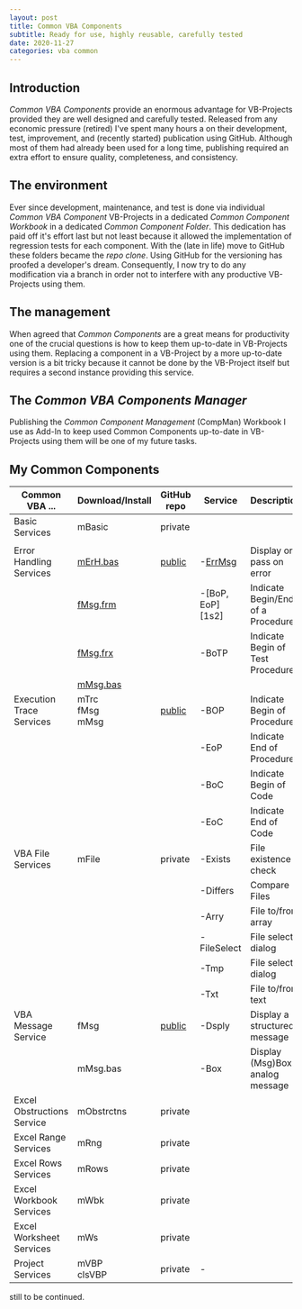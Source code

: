 ```yaml
---
layout: post
title: Common VBA Components
subtitle: Ready for use, highly reusable, carefully tested
date: 2020-11-27
categories: vba common
---
```


## Introduction
_Common VBA Components_ provide an enormous advantage for VB-Projects provided they are well designed and carefully tested. Released from any economic pressure (retired) I've spent many hours a on their development, test, improvement, and (recently started) publication using GitHub. Although most of them had already been used for a long time, publishing required an extra effort to ensure quality, completeness, and consistency.

## The environment
Ever since development, maintenance, and test is done via individual _Common VBA Component_ VB-Projects in a dedicated _Common Component Workbook_ in a dedicated _Common Component Folder_. This dedication has paid off it's effort last but not least because it allowed the implementation of regression tests for each component. With the (late in life) move to GitHub these folders became the _repo clone_. Using GitHub for the versioning has proofed a developer's dream. Consequently, I now try to do any modification via a branch in order not to interfere with any productive VB-Projects using them.

## The management
When agreed that _Common Components_ are a great means for productivity one of the crucial questions is how to keep them up-to-date in VB-Projects using them. Replacing a component in a VB-Project by a more up-to-date version is a bit tricky because it cannot be done by the VB-Project itself but requires a second instance providing this service.

## The _Common VBA Components Manager_
Publishing the _Common Component Management_ (CompMan) Workbook I use as Add-In to keep used Common Components up-to-date in VB-Projects using them will be one of my future tasks.

## My Common Components

|         Common VBA ...    |  Download/Install  |GitHub repo |     Service    |      Description                |
|---------------------------|--------------------|------------|----------------|---------------------------------|
| Basic Services            |mBasic              |private     |                |                                 |
|                           |                    |            |                |                                 |
| Error Handling Services   |[mErH.bas][1d1]     |[public][1r]|-[ErrMsg][1s1]  | Display or pass on error        |
|                           |[fMsg.frm][1d2]     |            |-[BoP, EoP][1s2]| Indicate Begin/End of a Procedure|
|                           |[fMsg.frx][1d3]     |            |-BoTP           | Indicate Begin of Test Procedure |
|                           |[mMsg.bas][1d4]     |            |                |                                  |
| Execution Trace Services  |mTrc<br>fMsg<br>mMsg|[public][2] |-BOP            | Indicate Begin of Procedure      |
|                           |                    |            |-EoP            | Indicate End of Procedure        |
|                           |                    |            |-BoC            | Indicate Begin of Code           |
|                           |                    |            |-EoC            | Indicate End of Code             |
|VBA File Services          |mFile               |private     |-Exists         | File existence check             |
|                           |                    |            |-Differs        | Compare Files                    |
|                           |                    |            |-Arry           | File to/from array               |
|                           |                    |            |-FileSelect     | File select dialog               |
|                           |                    |            |-Tmp            | File select dialog               |
|                           |                    |            |-Txt            | File to/from text                |
|VBA Message Service        |fMsg<br>            |[public][3r]|-Dsply          | Display a structured message     |
|                           |mMsg.bas            |            |-Box            | Display (Msg)Box analog message  |
| Excel Obstructions Service|mObstrctns          |private     |                |                     |
| Excel Range Services      |mRng                |private     |                |                     |
| Excel Rows Services       |mRows               |private     |                |                     |
| Excel Workbook Services   |mWbk                |private     |                |                     |
| Excel Worksheet Services  |mWs                 |private     |                |                     |
| Project Services          |mVBP<br>clsVBP      |private     |        -        |                     |

still to be continued.

[1r]:https://github.com/warbe-maker/Common-VBA-Error-Handler-Services
[1s1]: https://warbe-maker.github.io/warbe-maker.github.io/vba/common/2020/11/21/Common-VBA-Error-Handler.html#the-errmsg-service
[1b]: https://warbe-maker.github.io/warbe-maker.github.io/vba/common/2020/11/21/Common-VBA-Error-Handler.html#the-beginend-of-procedure-services-bop-eop
[1d1]: (https://gitcdn.link/repo/warbe-maker/VBA-MsgBox-alternative/master/mErH.bas)
[1d2]: (https://gitcdn.link/repo/warbe-maker/VBA-MsgBox-alternative/master/fMsg.frm)
[1d3]: (https://gitcdn.link/repo/warbe-maker/VBA-MsgBox-alternative/master/fMsg.frx)
[1d4]: (https://gitcdn.link/repo/warbe-maker/VBA-MsgBox-alternative/master/mMsg.bas)
[2]: https://github.com/warbe-maker/Common-VBA-Execution-Trace-Service
[3r]: https://github.com/warbe-maker/Common-VBA-Message-Service